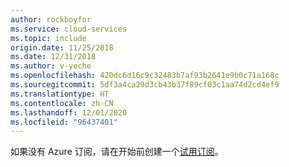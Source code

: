 ```yaml
---
author: rockboyfor
ms.service: cloud-services
ms.topic: include
origin.date: 11/25/2018
ms.date: 12/31/2018
ms.author: v-yeche
ms.openlocfilehash: 420dc6d16c9c32483b7af93b2641e9b0c71a168c
ms.sourcegitcommit: 5df3a4ca29d3cb43b37f89cf03c1aa74d2cd4ef9
ms.translationtype: HT
ms.contentlocale: zh-CN
ms.lasthandoff: 12/01/2020
ms.locfileid: "96437401"
---
```

如果没有 Azure 订阅，请在开始前创建一个[试用订阅](https://www.microsoft.com/china/azure/index.html?fromtype=cn)。
